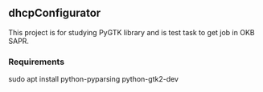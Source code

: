## dhcpConfigurator
This project is for studying PyGTK library and is test task to get job in OKB SAPR.

### Requirements
sudo apt install python-pyparsing python-gtk2-dev
